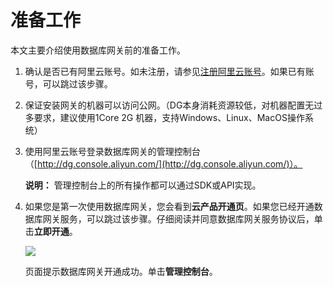 # 准备工作

本文主要介绍使用数据库网关前的准备工作。

1.  确认是否已有阿里云账号。如未注册，请参见[注册阿里云账号](https://help.aliyun.com/knowledge_detail/37195.html)。如果已有账号，可以跳过该步骤。

2.  保证安装网关的机器可以访问公网。（DG本身消耗资源较低，对机器配置无过多要求，建议使用1Core 2G 机器，支持Windows、Linux、MacOS操作系统）

3.  使用阿里云账号登录数据库网关的管理控制台（[http://dg.console.aliyun.com/](http://dg.console.aliyun.com/)）。

    **说明：** 管理控制台上的所有操作都可以通过SDK或API实现。

4.  如果您是第一次使用数据库网关，您会看到**云产品开通页**。如果您已经开通数据库网关服务，可以跳过该步骤。仔细阅读并同意数据库网关服务协议后，单击**立即开通**。

    ![](https://static-aliyun-doc.oss-accelerate.aliyuncs.com/assets/img/zh-CN/3825287951/p51660.png)

    页面提示数据库网关开通成功。单击**管理控制台**。


